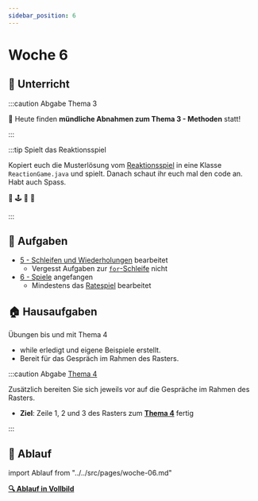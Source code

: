 ```yaml
---
sidebar_position: 6
---
```


# Woche 6

<div class="grid"><div>

## :school: Unterricht 

:::caution Abgabe Thema 3

:checkered_flag: Heute finden **mündliche Abnahmen zum Thema 3 - Methoden**
statt!

:::

:::tip Spielt das Reaktionsspiel

Kopiert euch die Musterlösung vom [Reaktionsspiel](../6a-spiele/reaktionsspiel.md) in eine Klasse
`ReactionGame.java` und spielt. Danach schaut ihr euch mal den code an.
Habt auch Spass.

:gun: :joystick: :star2: :rainbow:

:::

## :pencil: Aufgaben
- [5 - Schleifen und Wiederholungen](../5a-while) bearbeitet
  - Vergesst Aufgaben zur [`for`-Schleife](../5a-while/for.md#-aufgaben)
    nicht
- [6 - Spiele](../6a-spiele/index.md) angefangen
  - Mindestens das [Ratespiel](../6a-spiele/ratespiel.md) bearbeitet

</div><div>

## :house: Hausaufgaben

Übungen bis und mit Thema 4

- while erledigt und eigene Beispiele erstellt.
- Bereit für das Gespräch im Rahmen des Rasters.

:::caution Abgabe [Thema 4](../beurteilungen/LB1.md/#themendokumente)

Zusätzlich bereiten Sie sich jeweils vor auf die Gespräche im Rahmen des
Rasters.

- **Ziel**: Zeile 1, 2 und 3 des Rasters zum **[Thema 4](../beurteilungen/LB1.md/#themendokumente)** fertig

:::

</div></div>

## :compass: Ablauf

import Ablauf from "../../src/pages/woche-06.md"

<Ablauf />

**[:mag: Ablauf in Vollbild](pathname:///woche-06)**
